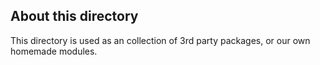 About this directory
--------------------

This directory is used as an collection of 3rd party packages, or our own homemade modules.

